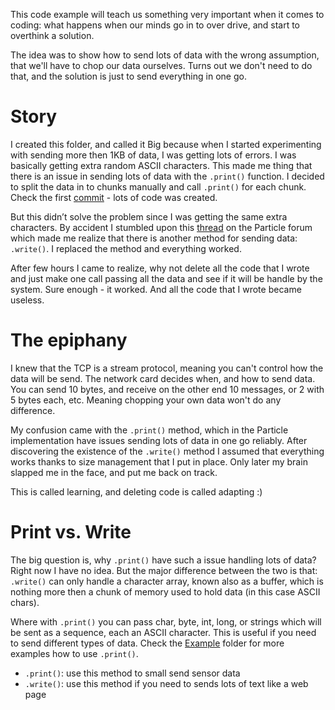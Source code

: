 This code example will teach us something very important when it comes to coding: what happens when our minds go in to over drive, and start to overthink a solution.

The idea was to show how to send lots of data with the wrong assumption, that we'll have to chop our data ourselves. Turns out we don't need to do that, and the solution is just to send everything in one go.

# Story

I created this folder, and called it Big because when I started experimenting with sending more then 1KB of data, I was getting lots of errors. I was basically getting extra random ASCII characters. This made me thing that there is an issue in sending lots of data with the `.print()` function. I decided to split the data in to chunks manually and call `.print()` for each chunk. Check the first [commit](https://github.com/davidgatti/IoT-Raw-Sockets-Examples/blob/e3f3a4055e7dfdb4363621efe0afdb4c28d40deb/Examples/BigMessageParticle2NodeJS/tcpParticleClient.cpp) - lots of code was created.

But this didn’t solve the problem since I was getting the same extra characters. By accident I stumbled upon this [thread](https://community.particle.io/t/electron-tcpclient-write-issue/21819) on the Particle forum which made me realize that there is another method for sending data: `.write()`. I replaced the method and everything worked.

After few hours I came to realize, why not delete all the code that I wrote and just make one call passing all the data and see if it will be handle by the system. Sure enough - it worked. And all the code that I wrote became useless.

# The epiphany

I knew that the TCP is a stream protocol, meaning you can't control how the data will be send. The network card decides when, and how to send data. You can send 10 bytes, and receive on the other end 10 messages, or 2 with 5 bytes each, etc. Meaning chopping your own data won't do any difference.

My confusion came with the `.print()` method, which in the Particle implementation have issues sending lots of data in one go reliably. After discovering the existence of the `.write()` method I assumed that everything works thanks to size management that I put in place. Only later my brain slapped me in the face, and put me back on track.

This is called learning, and deleting code is called adapting :)

# Print vs. Write

The big question is, why `.print()` have such a issue handling lots of data? Right now I have no idea. But the major difference between the two is that: `.write()` can only handle a character array, known also as a buffer, which is nothing more then a chunk of memory used to hold data (in this case ASCII chars).

Where with `.print()` you can pass char, byte, int, long, or strings which will be sent as a sequence, each an ASCII character. This is useful if you need to send different types of data. Check the [Example](https://github.com/davidgatti/IoT-Raw-Sockets-Examples/tree/master/Examples) folder for more examples how to use `.print()`.

- `.print()`: use this method to small send sensor data
- `.write()`: use this method if you need to sends lots of text like a web page
